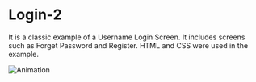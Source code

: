 # Login-2

It is a classic example of a Username Login Screen. It includes screens such as Forget Password and Register. HTML and CSS were used in the example.

![Animation](https://github.com/oranmehmetsirin/Login-2/blob/main/gif.gif?raw=true)
